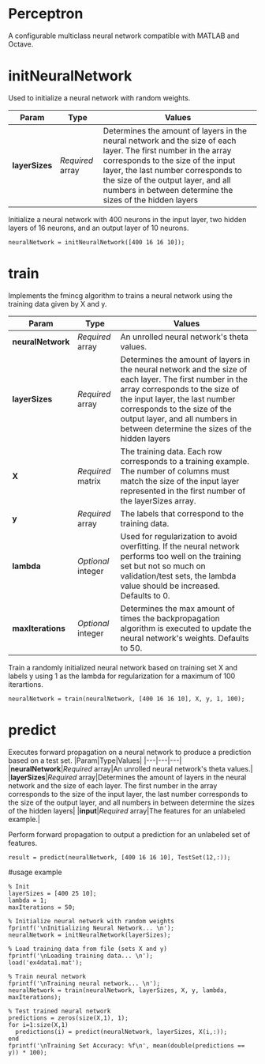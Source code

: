 # Perceptron
A configurable multiclass neural network compatible with MATLAB and Octave.

# initNeuralNetwork
Used to initialize a neural network with random weights.

|Param|Type|Values|
|---|---|---|
|**layerSizes**|*Required* array|Determines the amount of layers in the neural network and the size of each layer. The first number in the array corresponds to the size of the input layer, the last number corresponds to the size of the output layer, and all numbers in between determine the sizes of the hidden layers|

Initialize a neural network with 400 neurons in the input layer, two hidden layers of 16 neurons, and an output layer of 10 neurons.
```console
neuralNetwork = initNeuralNetwork([400 16 16 10]);
```

# train
Implements the fmincg algorithm to trains a neural network using the training data given by X and y.

|Param|Type|Values|
|---|---|---|
|**neuralNetwork**|*Required* array|An unrolled neural network's theta values.|
|**layerSizes**|*Required* array|Determines the amount of layers in the neural network and the size of each layer. The first number in the array corresponds to the size of the input layer, the last number corresponds to the size of the output layer, and all numbers in between determine the sizes of the hidden layers|
|**X**|*Required* matrix|The training data. Each row corresponds to a training example. The number of columns must match the size of the input layer represented in the first number of the layerSizes array.|
|**y**|*Required* array|The labels that correspond to the training data.|
|**lambda**|*Optional* integer|Used for regularization to avoid overfitting. If the neural network performs too well on the training set but not so much on validation/test sets, the lambda value should be increased. Defaults to 0.|
|**maxIterations**|*Optional* integer|Determines the max amount of times the backpropagation algorithm is executed to update the neural network's weights. Defaults to 50.|

Train a randomly initialized neural network based on training set X and labels y using 1 as the lambda for regularization for a maximum of 100 iterartions.
```console
neuralNetwork = train(neuralNetwork, [400 16 16 10], X, y, 1, 100);
```
# predict
Executes forward propagation on a neural network to produce a prediction based on a test set.
|Param|Type|Values|
|---|---|---|
|**neuralNetwork**|*Required* array|An unrolled neural network's theta values.|
|**layerSizes**|*Required* array|Determines the amount of layers in the neural network and the size of each layer. The first number in the array corresponds to the size of the input layer, the last number corresponds to the size of the output layer, and all numbers in between determine the sizes of the hidden layers|
|**input**|*Required* array|The features for an unlabeled example.|

Perform forward propagation to output a prediction for an unlabeled set of features.
```console
result = predict(neuralNetwork, [400 16 16 10], TestSet(12,:));
```
#usage example
```console
% Init 
layerSizes = [400 25 10];
lambda = 1;
maxIterations = 50;

% Initialize neural network with random weights
fprintf('\nInitializing Neural Network... \n');
neuralNetwork = initNeuralNetwork(layerSizes);

% Load training data from file (sets X and y)
fprintf('\nLoading training data... \n');
load('ex4data1.mat');

% Train neural network
fprintf('\nTraining neural network... \n');
neuralNetwork = train(neuralNetwork, layerSizes, X, y, lambda, maxIterations);

% Test trained neural network
predictions = zeros(size(X,1), 1);
for i=1:size(X,1)
  predictions(i) = predict(neuralNetwork, layerSizes, X(i,:));
end
fprintf('\nTraining Set Accuracy: %f\n', mean(double(predictions == y)) * 100);
```
